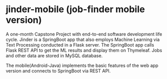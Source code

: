 # jinder-mobile (job-finder mobile version)

A one-month Capstone Project with end-to-end software development life cycle. Jinder is a SpringBoot app that also employs Machine Learning via Text Processing conducted in a Flask server. The SpringBoot app calls Flask REST API to get the ML results and display them on Thymeleaf. Jobs and other data are stored in MySQL database.

The mobile(Android-Java) implements the basic features of the web app version and connects to SpringBoot via REST API.
